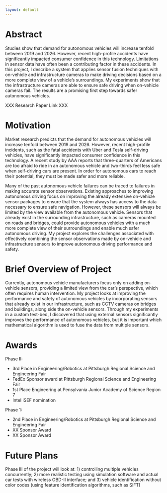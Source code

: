 ```yaml
---
layout: default
---
```


# Abstract

  Studies show that demand for autonomous vehicles will increase tenfold between 2019 and 2026. However, recent high-profile accidents have significantly impacted consumer confidence in this technology. Limitations in sensor data have often been a contributing factor in these accidents. In this project, I describe a system that applies sensor fusion techniques with on-vehicle and infrastructure cameras to make driving decisions based on a more complete view of a vehicle’s surroundings. My experiments show that the infrastructure cameras are able to ensure safe driving when on-vehicle cameras fail. The results are a promising first step towards safer autonomous vehicles.

XXX Research Paper Link XXX

# Motivation

  Market research predicts that the demand for autonomous vehicles will increase tenfold between 2019 and 2026. However, recent high-profile incidents, such as the fatal accidents with Uber and Tesla self-driving vehicles, have significantly impacted consumer confidence in this technology. A recent study by AAA reports that three-quarters of Americans are too afraid to ride in an autonomous vehicle and two-thirds feel less safe when self-driving cars are present. In order for autonomous cars to reach their potential, they must be made safer and more reliable.

  Many of the past autonomous vehicle failures can be traced to failures in making accurate sensor observations. Existing approaches to improving autonomous driving focus on improving the already extensive on-vehicle sensor packages to ensure that the system always has access to the data necessary to ensure safe navigation. However, these sensors will always be limited by the view available from the autonomous vehicle. Sensors that already exist in the surrounding infrastructure, such as cameras mounted on roads and bridges, could provide autonomous vehicles with a much more complete view of their surroundings and enable much safer autonomous driving. My project explores the challenges associated with effectively combining the sensor observations made by on-vehicle and infrastructure sensors to improve autonomous driving performance and safety. 

# Brief Overview of Project

  Currently, autonomous vehicle manufacturers focus only on adding on-vehicle sensors, providing a limited view from the car’s perspective, which often requires human intervention. My project looks at improving the performance and safety of autonomous vehicles by incorporating sensors that already exist in our infrastructure, such as CCTV cameras on bridges and buildings, along side the on-vehicle sensors. Through my experiments in a custom test-bed, I discovered that using external sensors significantly improves the performance of autonomous vehicles, but it is important which mathematical algorithm is used to fuse the data from multiple sensors.

# Awards

Phase II:
*  3rd Place in Engineering/Robotics at Pittsburgh Regional Science and Engineering Fair
*  FedEx Sponsor award at Pittsburgh Regional Science and Engineering Fair
*  1st Place Engineering at Pensylvania Junior Academy of Science Region 7
*  Intel ISEF nomination

Phase 1:
* 2nd Place in Engineering/Robotics at Pittsburgh Regional Science and Engineering Fair
* XX Sponsor Award
* XX Sponsor Award

# Future Plans

Phase III of the project will look at: 1) controlling multiple vehicles concurrently; 2) more realistic testing using simulation software and actual car tests with wireless OBD-II interface; and 3) vehicle identification without color codes (using feature identification algorithms, such as SIFT)

